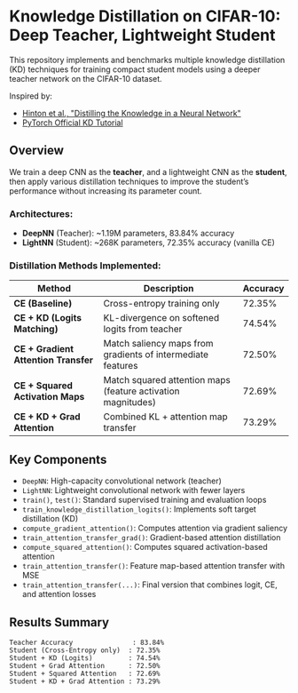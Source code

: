 # Knowledge Distillation on CIFAR-10: Deep Teacher, Lightweight Student

This repository implements and benchmarks multiple knowledge distillation (KD) techniques for training compact student models using a deeper teacher network on the CIFAR-10 dataset.

Inspired by:
- [Hinton et al., "Distilling the Knowledge in a Neural Network"](https://arxiv.org/pdf/1503.02531)
- [PyTorch Official KD Tutorial](https://pytorch.org/tutorials/beginner/knowledge_distillation_tutorial.html)

## Overview

We train a deep CNN as the **teacher**, and a lightweight CNN as the **student**, then apply various distillation techniques to improve the student’s performance without increasing its parameter count.

### Architectures:
- **DeepNN** (Teacher): ~1.19M parameters, 83.84% accuracy
- **LightNN** (Student): ~268K parameters, 72.35% accuracy (vanilla CE)

### Distillation Methods Implemented:

| Method                                | Description                                                       | Accuracy |
|--------------------------------------|-------------------------------------------------------------------|----------|
| **CE (Baseline)**                    | Cross-entropy training only                                       | 72.35%   |
| **CE + KD (Logits Matching)**        | KL-divergence on softened logits from teacher                     | 74.54%   |
| **CE + Gradient Attention Transfer** | Match saliency maps from gradients of intermediate features       | 72.50%   |
| **CE + Squared Activation Maps**     | Match squared attention maps (feature activation magnitudes)      | 72.69%   |
| **CE + KD + Grad Attention**         | Combined KL + attention map transfer                              | 73.29%   |

## Key Components

- `DeepNN`: High-capacity convolutional network (teacher)
- `LightNN`: Lightweight convolutional network with fewer layers
- `train()`, `test()`: Standard supervised training and evaluation loops
- `train_knowledge_distillation_logits()`: Implements soft target distillation (KD)
- `compute_gradient_attention()`: Computes attention via gradient saliency
- `train_attention_transfer_grad()`: Gradient-based attention distillation
- `compute_squared_attention()`: Computes squared activation-based attention
- `train_attention_transfer()`: Feature map-based attention transfer with MSE
- `train_attention_transfer(...)`: Final version that combines logit, CE, and attention losses

## Results Summary

```text
Teacher Accuracy               : 83.84%
Student (Cross-Entropy only)  : 72.35%
Student + KD (Logits)         : 74.54%
Student + Grad Attention      : 72.50%
Student + Squared Attention   : 72.69%
Student + KD + Grad Attention : 73.29%
